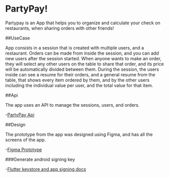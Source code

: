 # PartyPay!

Partypay is an App that helps you to organize and calculate your check on restaurants, 
when sharing orders with other friends!

##UseCase

App consists in a session that is created with multiple users, and a restaurant. Orders can
be made from inside the session, and you can add new users after the session started. 
When anyone wants to make an order, they will select any other users on the table to share
that order, and its price will be automatically divided between them. During the session, 
the users inside can see a resume for their orders, and a general resume from the table,
that shows every item ordered by them, and by the other users including the individual value
per user, and the total value for that item.

##Api

The app uses an API to manage the sessions, users, and orders. 

-[PartyPay Api](http://partypay.herokuapp.com/swagger-ui.html)

##Design

The prototype from the app was designed using Figma, and has all the screens of the app.

-[Figma Prototype](https://www.figma.com/file/AZmnzcUVhgUo3rizPjnYcV/PartyPay!?node-id=0%3A1)

###Generate android signing key

-[Flutter keystore and app signing docs](https://docs.flutter.dev/deployment/android)
